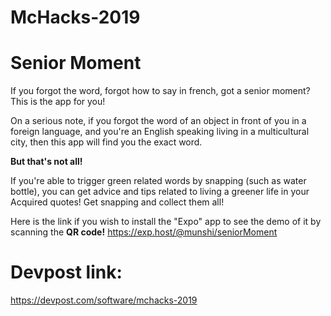 # McHacks-2019

# Senior Moment
If you forgot the word, forgot how to say in french, got a senior moment? This is the app for you! 

On a serious note, if you forgot the word of an object in front of you in a foreign language, and you're an English speaking living in a multicultural city, then this app will find you the exact word. 

**But that's not all!**

If you're able to trigger green related words by snapping (such as water bottle), you can get advice and tips related to living a greener life in your Acquired quotes! Get snapping and collect them all!

Here is the link if you wish to install the "Expo" app to see the demo of it by scanning the **QR code!**
https://exp.host/@munshi/seniorMoment

# Devpost link:
https://devpost.com/software/mchacks-2019
